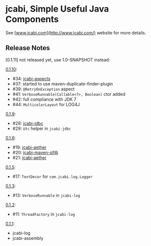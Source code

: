 jcabi, Simple Useful Java Components
=====

See [www.jcabi.com](http://www.jcabi.com/) website for more details.

## Release Notes ##

[0.1.11] not released yet, use 1.0-SNAPSHOT instead:

[0.1.10](#46):

 * #34: [jcabi-aspects](http://www.jcabi.com/jcabi-aspects)
 * #37: started to use maven-duplicate-finder-plugin
 * #39: `@RetryOnException` aspect
 * #41: `VerboseRunnable(Callable<?>, Boolean)` ctor added
 * #42: full compliance with JDK 7
 * #44: `MulticolorLayout` for LOG4J

[0.1.9](#33):

 * #28: [jcabi-jdbc](http://www.jcabi.com/jcabi-jdbc)
 * #29: `Utc` helper in `jcabi-jdbc`

[0.1.6](#22):

 * #19: [jcabi-aether](http://www.jcabi.com/jcabi-velocity)
 * #20: [jcabi-maven-slf4j](http://www.jcabi.com/jcabi-maven-slf4j)
 * #21: [jcabi-aether](http://www.jcabi.com/jcabi-ether)

[0.1.5](#18):

 * #17: `TextDecor` for `com.jcabi.log.Logger`

[0.1.3](#14):

 * #13: `VerboseRunnable` in `jcabi-log`

[0.1.2](#12):

 * #11: `ThreadFactory` in `jcabi-log`

[0.1.1](#10):

 * jcabi-log
 * jcabi-assembly
